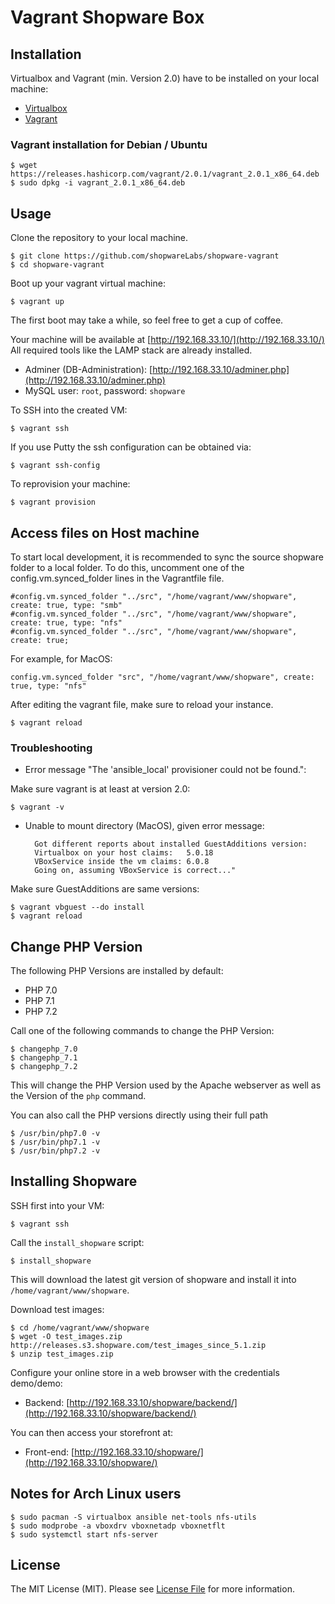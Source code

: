 Vagrant Shopware Box
====================

## Installation

Virtualbox and Vagrant (min. Version 2.0) have to be installed on your local machine:

 - [Virtualbox](https://www.virtualbox.org/wiki/Downloads)
 - [Vagrant](https://www.vagrantup.com/downloads.html)

### Vagrant installation for Debian / Ubuntu
 
    $ wget https://releases.hashicorp.com/vagrant/2.0.1/vagrant_2.0.1_x86_64.deb
    $ sudo dpkg -i vagrant_2.0.1_x86_64.deb
    
## Usage

Clone the repository to your local machine.

    $ git clone https://github.com/shopwareLabs/shopware-vagrant
    $ cd shopware-vagrant

Boot up your vagrant virtual machine:

    $ vagrant up

The first boot may take a while, so feel free to get a cup of coffee.

Your machine will be available at [http://192.168.33.10/](http://192.168.33.10/)
All required tools like the LAMP stack are already installed.

- Adminer (DB-Administration): [http://192.168.33.10/adminer.php](http://192.168.33.10/adminer.php)
- MySQL user: `root`, password: `shopware`

To SSH into the created VM:

    $ vagrant ssh

If you use Putty the ssh configuration can be obtained via:

    $ vagrant ssh-config

To reprovision your machine:

    $ vagrant provision
    
## Access files on Host machine

To start local development, it is recommended to sync the source shopware folder to a local folder.
To do this, uncomment one of the config.vm.synced_folder lines in the Vagrantfile file.

    #config.vm.synced_folder "../src", "/home/vagrant/www/shopware", create: true, type: "smb"
    #config.vm.synced_folder "../src", "/home/vagrant/www/shopware", create: true, type: "nfs"
    #config.vm.synced_folder "../src", "/home/vagrant/www/shopware", create: true;
    
For example, for MacOS:

    config.vm.synced_folder "src", "/home/vagrant/www/shopware", create: true, type: "nfs"

After editing the vagrant file, make sure to reload your instance.

    $ vagrant reload

### Troubleshooting

- Error message "The 'ansible_local' provisioner could not be found.":

Make sure vagrant is at least at version 2.0:

    $ vagrant -v
    
- Unable to mount directory (MacOS), given error message:

        Got different reports about installed GuestAdditions version:
        Virtualbox on your host claims:   5.0.18
        VBoxService inside the vm claims: 6.0.8
        Going on, assuming VBoxService is correct..."
 
Make sure GuestAdditions are same versions:
 
    $ vagrant vbguest --do install    
    $ vagrant reload

## Change PHP Version

The following PHP Versions are installed by default:

 - PHP 7.0
 - PHP 7.1
 - PHP 7.2

Call one of the following commands to change the PHP Version:
 
    $ changephp_7.0
    $ changephp_7.1
    $ changephp_7.2

This will change the PHP Version used by the Apache webserver as well as the Version of the `php` command.

You can also call the PHP versions directly using their full path

    $ /usr/bin/php7.0 -v
    $ /usr/bin/php7.1 -v
    $ /usr/bin/php7.2 -v

## Installing Shopware

SSH first into your VM:

    $ vagrant ssh

Call the `install_shopware` script:

    $ install_shopware
    
This will download the latest git version of shopware and install it into `/home/vagrant/www/shopware`.

Download test images:

    $ cd /home/vagrant/www/shopware
    $ wget -O test_images.zip http://releases.s3.shopware.com/test_images_since_5.1.zip
    $ unzip test_images.zip

Configure your online store in a web browser with the credentials demo/demo:

- Backend: [http://192.168.33.10/shopware/backend/](http://192.168.33.10/shopware/backend/)

You can then access your storefront at:

- Front-end: [http://192.168.33.10/shopware/](http://192.168.33.10/shopware/)

## Notes for Arch Linux users

    $ sudo pacman -S virtualbox ansible net-tools nfs-utils
    $ sudo modprobe -a vboxdrv vboxnetadp vboxnetflt
    $ sudo systemctl start nfs-server

## License

The MIT License (MIT). Please see [License File](LICENSE) for more information.
